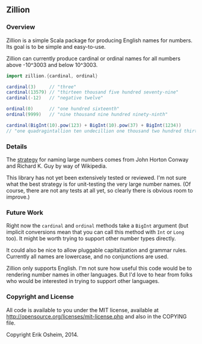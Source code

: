 ## Zillion

### Overview

Zillion is a simple Scala package for producing English names for
numbers. Its goal is to be simple and easy-to-use.

Zillion can currently produce cardinal or ordinal names for all
numbers above -10^3003 and below 10^3003.

```scala
import zillion.{cardinal, ordinal}

cardinal(3)     // "three"
cardinal(13579) // "thirteen thousand five hundred seventy-nine"
cardinal(-12)   // "negative twelve"

ordinal(0)      // "one hundred sixteenth"
ordinal(9999)   // "nine thousand nine hundred ninety-ninth"

cardinal(BigInt(10).pow(123) + BigInt(10).pow(37) + BigInt(1234))
// "one quadragintallion ten undecillion one thousand two hundred thirty-four"
```

### Details

The [strategy](http://en.wikipedia.org/wiki/Names_of_large_numbers#Proposals_for_new_naming_system) for naming large numbers comes from John Horton Conway and Richard K. Guy by way of Wikipedia.

This library has not yet been extensively tested or reviewed. I'm not
sure what the best strategy is for unit-testing the very large number
names. (Of course, there are not any tests at all yet, so clearly
there is obvious room to improve.)

### Future Work

Right now the `cardinal` and `ordinal` methods take a `BigInt`
argument (but implicit conversions mean that you can call this method
with `Int` or `Long` too). It might be worth trying to support other
number types directly.

It could also be nice to allow pluggable capitalization and grammar
rules. Currently all names are lowercase, and no conjunctions are
used.

Zillion only supports English. I'm not sure how useful this code would
be to rendering number names in other languages. But I'd love to hear
from folks who would be interested in trying to support other
languages.

### Copyright and License

All code is available to you under the MIT license, available at
http://opensource.org/licenses/mit-license.php and also in the COPYING
file.

Copyright Erik Osheim, 2014.

